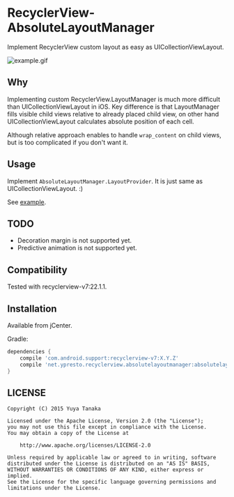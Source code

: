 RecyclerView-AbsoluteLayoutManager
==================================

Implement RecyclerView custom layout as easy as UICollectionViewLayout.

![example.gif](https://cloud.githubusercontent.com/assets/400558/13219481/a4a7a436-d9b3-11e5-910c-e13e57979ec9.gif)


Why
----

Implementing custom RecyclerView.LayoutManager is much more difficult
than UICollectionViewLayout in iOS.
Key difference is that LayoutManager fills visible child views relative to
already placed child view, on other hand UICollectionViewLayout calculates
absolute position of each cell.

Although relative approach enables to handle `wrap_content` on child views,
but is too complicated if you don't want it.


Usage
----

Implement `AbsoluteLayoutManager.LayoutProvider`.
It is just same as UICollectionViewLayout. :)

See [example](example/src/main/java/net/ypresto/recyclerview/absolutelayoutmanager/example/SquareVerticalLayoutProvider.java).


TODO
----

- Decoration margin is not supported yet.
- Predictive animation is not supported yet.


Compatibility
----

Tested with recyclerview-v7:22.1.1.


Installation
----

Available from jCenter.

Gradle:

```groovy
dependencies {
    compile 'com.android.support:recyclerview-v7:X.Y.Z'
    compile 'net.ypresto.recyclerview.absolutelayoutmanager:absolutelayoutmanager:0.1.2'
}
```


LICENSE
----

```
Copyright (C) 2015 Yuya Tanaka

Licensed under the Apache License, Version 2.0 (the "License");
you may not use this file except in compliance with the License.
You may obtain a copy of the License at

    http://www.apache.org/licenses/LICENSE-2.0

Unless required by applicable law or agreed to in writing, software
distributed under the License is distributed on an "AS IS" BASIS,
WITHOUT WARRANTIES OR CONDITIONS OF ANY KIND, either express or implied.
See the License for the specific language governing permissions and
limitations under the License.
```
